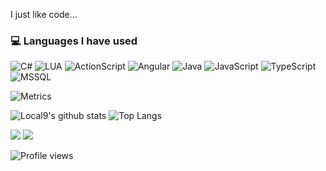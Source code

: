 I just like code...

### 💻 Languages I have used
![C#](https://img.shields.io/badge/-CSharp-333333?style=flat&logo=csharp)
![LUA](https://img.shields.io/badge/-LUA-333333?style=flat&logo=lua)
![ActionScript](https://img.shields.io/badge/-ActionScript-333333?style=flat&logo=adobe)
![Angular](https://img.shields.io/badge/-Angular-333333?style=flat&logo=angular)
![Java](https://img.shields.io/badge/-Java-333333?style=flat&logo=oracle)
![JavaScript](https://img.shields.io/badge/-JavaScript-333333?style=flat&logo=javascript)
![TypeScript](https://img.shields.io/badge/-TypeScript-333333?style=flat&logo=TypeScript)
![MSSQL](https://img.shields.io/badge/-SQL-333333?style=flat&logo=microsoftsqlserver)

![Metrics](https://metrics.lecoq.io/local9?template=classic&languages=1&introduction=1&languages.limit=8&languages.sections=most-used&languages.colors=github&languages.threshold=0%25&languages.indepth=false&languages.analysis.timeout=15&languages.categories=markup%2C%20programming&languages.recent.categories=markup%2C%20programming&languages.recent.load=300&languages.recent.days=14&introduction.title=true&config.timezone=Europe%2FLondon) 

![Local9's github stats](https://github-readme-stats.vercel.app/api?username=local9&count_private=true&show_icons=true&theme=cobalt&include_all_commits=true) ![Top Langs](https://github-readme-stats.vercel.app/api/top-langs/?username=local9&theme=cobalt&langs_count=10&layout=compact)

<img src="https://github-profile-trophy.vercel.app/?username=local9">

<img src="https://github-profile-summary-cards.vercel.app/api/cards/profile-details?username=local9&theme=github_dark">

![Profile views](https://gpvc.arturio.dev/local9)
